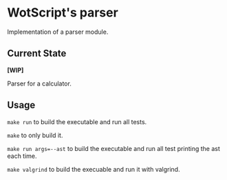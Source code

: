 # WotScript's parser

Implementation of a parser module.

## Current State

**[WIP]**

Parser for a calculator.

## Usage

`make run` to build the executable and run all tests.

`make` to only build it.

`make run args=--ast` to build the executable and run all test printing the ast each time.

`make valgrind` to build the execuable and run it with valgrind.